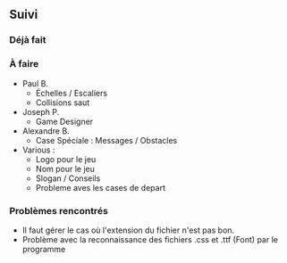## Suivi
### Déjà fait

### À faire
 - Paul B.
   * Échelles / Escaliers
   * Collisions saut 
 - Joseph P.
   * Game Designer
 - Alexandre B.
   * Case Spéciale : Messages / Obstacles
 - Various :
   * Logo pour le jeu
   * Nom pour le jeu
   * Slogan / Conseils
   * Probleme aves les cases de depart

### Problèmes rencontrés
 * Il faut gérer le cas où l'extension du fichier n'est pas bon.
 * Problème avec la reconnaissance des fichiers .css et .ttf (Font) par le programme
